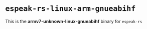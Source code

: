 # `espeak-rs-linux-arm-gnueabihf`

This is the **armv7-unknown-linux-gnueabihf** binary for `espeak-rs`

